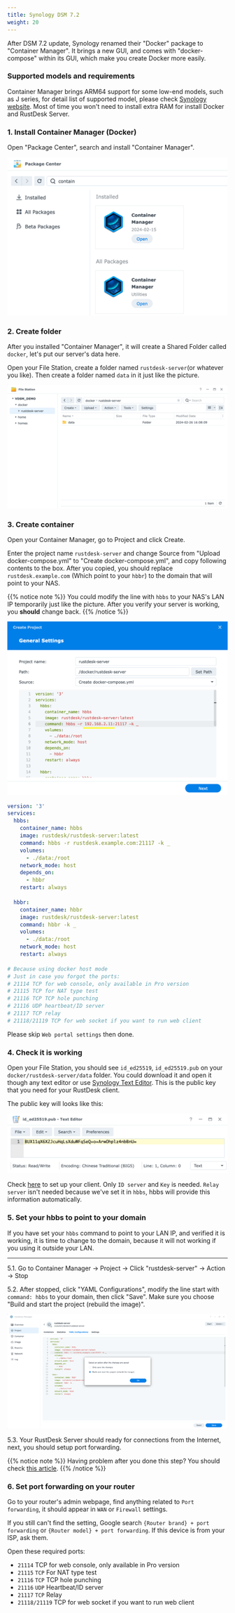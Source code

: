 ```yaml
---
title: Synology DSM 7.2
weight: 20
---
```

<!-- For translators: When translating elements like "buttons", don't just translate, please refer actual naming in their interface. -->
After DSM 7.2 update, Synology renamed their "Docker" package to "Container Manager". It brings a new GUI, and comes with "docker-compose" within its GUI, which make you create Docker more easily.

### Supported models and requirements

Container Manager brings ARM64 support for some low-end models, such as J series, for detail list of supported model, please check [Synology website](https://www.synology.com/en-us/dsm/packages/ContainerManager).
Most of time you won't need to install extra RAM for install Docker and RustDesk Server.

### 1. Install Container Manager (Docker)

Open "Package Center", search and install "Container Manager".

![](images/dsm7_install_container_manager_though_package_center.png)

### 2. Create folder

After you installed "Container Manager", it will create a Shared Folder called `docker`, let's put our server's data here.

Open your File Station, create a folder named `rustdesk-server`(or whatever you like). Then create a folder named `data` in it just like the picture.

![](images/dsm7_create_required_folders.png)

### 3. Create container

Open your Container Manager, go to Project and click Create.

Enter the project name `rustdesk-server` and change Source from "Upload docker-compose.yml" to "Create docker-compose.yml", and copy following contents to the box. After you copied, you should replace `rustdesk.example.com` (Which point to your `hbbr`) to the domain that will point to your NAS.

{{% notice note %}}
You could modify the line with `hbbs` to your NAS's LAN IP temporarily just like the picture. After you verify your server is working, you **should** change back.
{{% /notice %}}

![](images/dsm7_creating_project_init.png)

```yaml
version: '3'
services:
  hbbs:
    container_name: hbbs
    image: rustdesk/rustdesk-server:latest
    command: hbbs -r rustdesk.example.com:21117 -k _
    volumes:
      - ./data:/root
    network_mode: host
    depends_on:
      - hbbr
    restart: always

  hbbr:
    container_name: hbbr
    image: rustdesk/rustdesk-server:latest
    command: hbbr -k _
    volumes:
      - ./data:/root
    network_mode: host
    restart: always

# Because using docker host mode
# Just in case you forgot the ports:
# 21114 TCP for web console, only available in Pro version
# 21115 TCP for NAT type test
# 21116 TCP TCP hole punching
# 21116 UDP heartbeat/ID server
# 21117 TCP relay
# 21118/21119 TCP for web socket if you want to run web client
```

Please skip `Web portal settings` then done.

### 4. Check it is working

Open your File Station, you should see `id_ed25519`, `id_ed25519.pub` on your `docker/rustdesk-server/data` folder. You could download it and open it though any text editor or use [Synology Text Editor](https://www.synology.com/en-us/dsm/packages/TextEditor). This is the public key that you need for your RustDesk client.

The public key will looks like this:

![](images/dsm7_viewing_public_key_though_syno_text_editor.png)

Check [here](/docs/en/client) to set up your client. Only `ID server` and `Key` is needed. `Relay server` isn't needed because we've set it in `hbbs`, hbbs will provide this information automatically.

### 5. Set your hbbs to point to your domain

If you have set your `hbbs` command to point to your LAN IP, and verified it is working, it is time to change to the domain, because it will not working if you using it outside your LAN.
<hr>

5.1. Go to Container Manager → Project → Click "rustdesk-server" → Action → Stop

5.2. After stopped, click "YAML Configurations", modify the line start with `command: hbbs` to your domain, then click "Save". Make sure you choose "Build and start the project (rebuild the image)".

![](images/dsm7_recreate_project_after_modified_args.png)

5.3. Your RustDesk Server should ready for connections from the Internet, next, you should setup port forwarding.

{{% notice note %}}
Having problem after you done this step? You should check [this article](/docs/en/self-host/nat-loopback-issues/).
{{% /notice %}}

### 6. Set port forwarding on your router

Go to your router's admin webpage, find anything related to `Port forwarding`, it should appear in `WAN` or `Firewall` settings.

If you still can't find the setting, Google search `{Router brand} + port forwarding` or `{Router model} + port forwarding`. If this device is from your ISP, ask them.

Open these required ports:
  * `21114` TCP for web console, only available in Pro version
  * `21115` `TCP` For NAT type test
  * `21116` `TCP` TCP hole punching
  * `21116` `UDP` Heartbeat/ID server
  * `21117` `TCP` Relay
  * `21118/21119` TCP for web socket if you want to run web client

